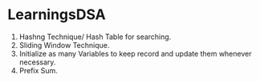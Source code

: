# LearningsDSA

1. Hashng Technique/ Hash Table for searching.
2. Sliding Window Technique.
3. Initialize as many Variables to keep record and update them whenever necessary.
4. Prefix Sum.
